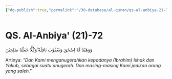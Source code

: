 ```yaml
---
{"dg-publish":true,"permalink":"/30-database/al-quran/qs-al-anbiya-21-72/"}
---
```



# QS. Al-Anbiya' (21)-72
وَوَهَبْنَا لَهٗٓ اِسْحٰقَ وَيَعْقُوْبَ نَافِلَةً ۗوَكُلًّا جَعَلْنَا صٰلِحِيْنَ 

Artinya: *"Dan Kami menganugerahkan kepadanya (Ibrahim) Ishak dan Yakub, sebagai suatu anugerah. Dan masing-masing Kami jadikan orang yang saleh."*

